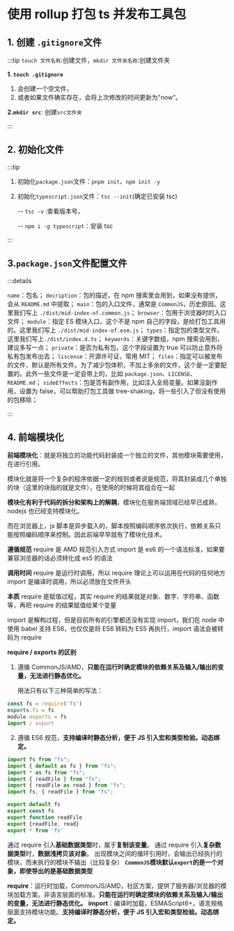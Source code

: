# 使用 rollup 打包 ts 并发布工具包

## 1. 创建 `.gitignore`文件

:::tip `touch 文件名称`:创建文件，`mkdir 文件夹名称`:创建文件夹

**1. `touch .gitignore`**

1. 会创建一个空文件，
2. 或者如果文件确实存在，会将上次修改的时间更新为"now“。

**2.`mkdir src`**: 创建`src文件夹`

:::

## 2. 初始化文件

:::tip

1. 初始化`package.json`文件：`pnpm init`、`npm init -y`
2. 初始化`typescript.json`文件：`tsc --init`(确定已安装 tsc)

   -- `tsc -v` :查看版本号，

   -- `npm i -g typescript`：安装 tsc

:::

## 3.`package.json`文件配置文件

:::details

`name`：包名；
`decription`：包的描述，在 npm 搜索里会用到，如果没有提供，会从 `README.md` 中提取；
`main`：包的入口文件，通常是 `CommonJS`，历史原因。这里我们写上 `./dist/mid-index-of.common.js`；
`browser`：包用于浏览器时的入口文件；
`module`：指定 ES 模块入口，这个不是 npm 自己的字段，是给打包工具用的。这里我们写上 `./dist/mid-index-of.esm.js`；
`types`：指定包的类型文件。这里我们写上`./dist/index.d.ts`；
`keywords`：关键字数组，npm 搜索会用到，建议多写一点；
`private`：是否为私有包，这个字段设置为 true 可以防止意外将私有包发布出去；
`liscense`：开源许可证，常用 MIT；
`files`：指定可以被发布的文件，默认是所有文件。为了减少包体积，不加上多余的文件，这个是一定要配置的。此外一些文件是一定会带上的，比如 `package.json`、`LICENSE`、`README.md`；
`sideEffects`：包是否有副作用，比如注入全局变量。如果没副作用，设置为 false，可以帮助打包工具做 tree-shaking，将一些引入了但没有使用的包移除；

:::

## 4. 前端模块化

**前端模块化**：就是将独立的功能代码封装成一个独立的文件，其他模块需要使用，在进行引用。

模块化就是将一个复杂的程序依据一定的规则或者说是规范，将其封装成几个单独的块（这里的块指的就是文件），在使用的时候将其组合在一起

**模块化有利于代码的拆分和架构上的解耦**，模块化在服务端领域已经早已成熟，nodejs 也已经支持模块化。

而在浏览器上，js 脚本是异步载入的，脚本按照编码顺序依次执行，依赖关系只能按照编码顺序来控制。因此前端早早就有了模块化技术。

**遵循规范**
require 是 AMD 规范引入方式
import 是 es6 的一个语法标准，如果要兼容浏览器的话必须转化成 es5 的语法

**调用时间**
require 是运行时调用，所以 require 理论上可以运用在代码的任何地方
import 是编译时调用，所以必须放在文件开头

**本质**
require 是赋值过程，其实 require 的结果就是对象、数字、字符串、函数等，再把 require 的结果赋值给某个变量

import 是解构过程，但是目前所有的引擎都还没有实现 import，我们在 node 中使用 babel 支持 ES6，也仅仅是将 ES6 转码为 ES5 再执行，import 语法会被转码为 require

**require / exports 的区别**

1. 遵循 CommonJS/AMD，**只能在运行时确定模块的依赖关系及输入/输出的变量，无法进行静态优化。**

   用法只有以下三种简单的写法：

```js
const fs = require('fs')
exports.fs = fs
module.exports = fs
import / export
```

2. 遵循 ES6 规范，**支持编译时静态分析，便于 JS 引入宏和类型检验。动态绑定。**

```js
import fs from "fs";
import { default as fs } from "fs";
import * as fs from "fs";
import { readFile } from "fs";
import { readFile as read } from "fs";
import fs, { readFile } from "fs";
```

```js
export default fs
export const fs
export function readFile
export {readFile, read}
export * from 'fs'
```

通过 require 引入**基础数据类型**时，属于**复制该变量**。
通过 require 引入**复杂数据类型**时，**数据浅拷贝该对象**。
出现模块之间的循环引用时，会输出已经执行的模块，而未执行的模块不输出（比较复杂）
**`CommonJS`模块默认`export`的是一个对象，即使导出的是基础数据类型**

**require**：运行时加载，CommonJS/AMD，社区方案，提供了服务器/浏览器的模块加载方案。非语言层面的标准。**只能在运行时确定模块的依赖关系及输入/输出的变量，无法进行静态优化。**
**import**：编译时加载，ESMAScript6+，语言规格层面支持模块功能。**支持编译时静态分析，便于 JS 引入宏和类型检验。动态绑定。**
